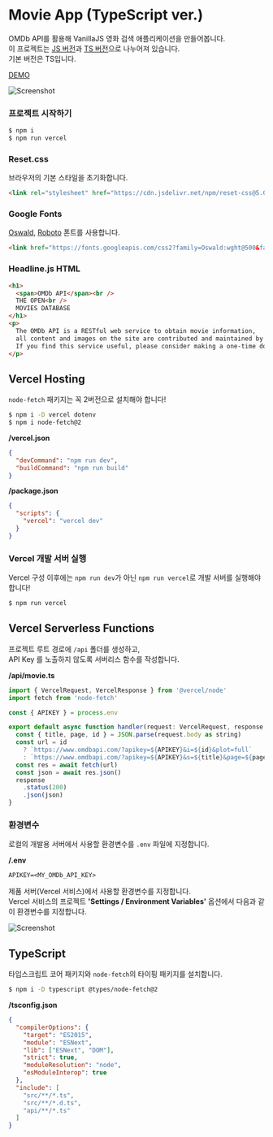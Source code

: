 # Movie App (TypeScript ver.)

OMDb API를 활용해 VanillaJS 영화 검색 애플리케이션을 만들어봅니다.  
이 프로젝트는 [JS 버전](https://github.com/ParkYoungWoong/vanillajs-movie-app/tree/js-only)과 [TS 버전](https://github.com/ParkYoungWoong/vanillajs-movie-app/tree/main)으로 나누어져 있습니다.  
기본 버전은 TS입니다.

[DEMO](https://vanilla-movie-5znvu8s4t-parkyoungwoong.vercel.app/#/)

![Screenshot](/screenshots/screenshot_demo.JPG)

### 프로젝트 시작하기

```bash
$ npm i
$ npm run vercel
```

### Reset.css

브라우저의 기본 스타일을 초기화합니다.

```html
<link rel="stylesheet" href="https://cdn.jsdelivr.net/npm/reset-css@5.0.1/reset.min.css" />
```

### Google Fonts

[Oswald](https://fonts.google.com/specimen/Oswald?query=oswa), [Roboto](https://fonts.google.com/specimen/Roboto?query=robo) 폰트를 사용합니다.

```html
<link href="https://fonts.googleapis.com/css2?family=Oswald:wght@500&family=Roboto:wght@400;700&display=swap" rel="stylesheet" />
```

### Headline.js HTML 

```html
<h1>
  <span>OMDb API</span><br />
  THE OPEN<br />
  MOVIES DATABASE
</h1>
<p>
  The OMDb API is a RESTful web service to obtain movie information,
  all content and images on the site are contributed and maintained by our users.<br />
  If you find this service useful, please consider making a one-time donation or become a patron.
</p>
```

## Vercel Hosting

`node-fetch` 패키지는 꼭 2버전으로 설치해야 합니다!

```bash
$ npm i -D vercel dotenv
$ npm i node-fetch@2
```

__/vercel.json__

```json
{
  "devCommand": "npm run dev",
  "buildCommand": "npm run build"
}
```

__/package.json__

```json
{
  "scripts": {
    "vercel": "vercel dev"
  }
}
```

### Vercel 개발 서버 실행

Vercel 구성 이후에는 `npm run dev`가 아닌 `npm run vercel`로 개발 서버를 실행해야 합니다!

```bash
$ npm run vercel
```

## Vercel Serverless Functions

프로젝트 루트 경로에 `/api` 폴더를 생성하고,   
API Key 를 노출하지 않도록 서버리스 함수를 작성합니다.

__/api/movie.ts__

```js
import { VercelRequest, VercelResponse } from '@vercel/node'
import fetch from 'node-fetch'

const { APIKEY } = process.env

export default async function handler(request: VercelRequest, response: VercelResponse) {
  const { title, page, id } = JSON.parse(request.body as string)
  const url = id
    ? `https://www.omdbapi.com/?apikey=${APIKEY}&i=${id}&plot=full`
    : `https://www.omdbapi.com/?apikey=${APIKEY}&s=${title}&page=${page}`
  const res = await fetch(url)
  const json = await res.json()
  response
    .status(200)
    .json(json)
}

```

### 환경변수

로컬의 개발용 서버에서 사용할 환경변수를 `.env` 파일에 지정합니다.

__/.env__

```dotenv
APIKEY=<MY_OMDb_API_KEY>
```

제품 서버(Vercel 서비스)에서 사용할 환경변수를 지정합니다.  
Vercel 서비스의 프로젝트 __'Settings / Environment Variables'__ 옵션에서 다음과 같이 환경변수를 지정합니다.

![Screenshot](/screenshots/screenshot_vercel_environment.JPG)

## TypeScript

타입스크립트 코어 패키지와 `node-fetch`의 타이핑 패키지를 설치합니다.

```bash
$ npm i -D typescript @types/node-fetch@2
```

__/tsconfig.json__

```json
{
  "compilerOptions": {
    "target": "ES2015",
    "module": "ESNext",
    "lib": ["ESNext", "DOM"],
    "strict": true,
    "moduleResolution": "node",
    "esModuleInterop": true
  },
  "include": [
    "src/**/*.ts",
    "src/**/*.d.ts",
    "api/**/*.ts"
  ]
}
```
